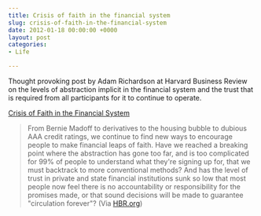```yaml
---
title: Crisis of faith in the financial system
slug: crisis-of-faith-in-the-financial-system
date: 2012-01-18 00:00:00 +0000
layout: post
categories: 
- Life

---
```

Thought provoking post by Adam Richardson at Harvard Business Review on the levels of abstraction implicit in the financial system and the trust that is required from all participants for it to continue to operate.
  
[Crisis of Faith in the Financial System][harvardbusiness]
  
> From Bernie Madoff to derivatives to the housing bubble to dubious AAA credit ratings, we continue to find new ways to encourage people to make financial leaps of faith. Have we reached a breaking point where the abstraction has gone too far, and is too complicated for 99% of people to understand what they're signing up for, that we must backtrack to more conventional methods? And has the level of trust in private and state financial institutions sunk so low that most people now feel there is no accountability or responsibility for the promises made, or that sound decisions will be made to guarantee "circulation forever"?
(Via&#xa0;[HBR.org][hbr])

[harvardbusiness]: http://feeds.harvardbusiness.org/~r/harvardbusiness/~3/1NO-HxC3KyY/crisis_of_faith_in_the_financial_system.html
[hbr]: http://blogs.hbr.org/
